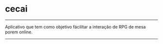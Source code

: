 # cecai
---

Aplicativo que tem como objetivo fácilitar a interação de RPG de mesa porem online.

--- 

